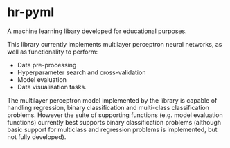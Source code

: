 # hr-pyml

A machine learning libary developed for educational purposes.

This library currently implements multilayer perceptron neural networks, as well as functionality to perform:
- Data pre-processing
- Hyperparameter search and cross-validation
- Model evaluation
- Data visualisation tasks.

The multilayer perceptron model implemented by the library is capable of handling regression, binary classification and multi-class classification problems.
However the suite of supporting functions (e.g. model evaluation functions) currently best supports binary classification problems (although basic support
for multiclass and regression problems is implemented, but not fully developed).